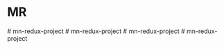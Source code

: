 # MR
#   m n - r e d u x - p r o j e c t  
 #   m n - r e d u x - p r o j e c t  
 #   m n - r e d u x - p r o j e c t  
 #   m n - r e d u x - p r o j e c t  
 